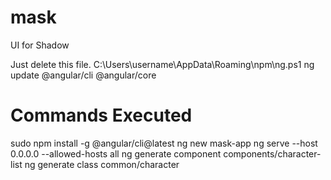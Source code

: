 # mask
UI for Shadow

Just delete this file. C:\Users\username\AppData\Roaming\npm\ng.ps1
ng update @angular/cli @angular/core


# Commands Executed
sudo npm install -g @angular/cli@latest
ng new mask-app
ng serve --host 0.0.0.0 --allowed-hosts all
ng generate component components/character-list
ng generate class common/character